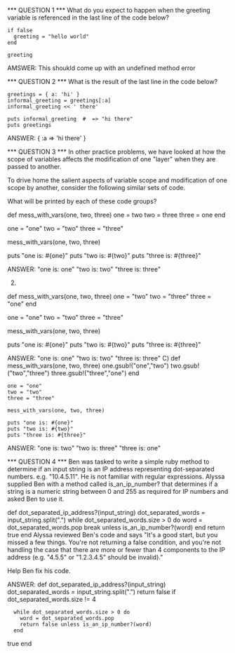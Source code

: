 *** QUESTION 1 ***
What do you expect to happen when the greeting variable is referenced in the last line of the code below?

    if false
      greeting = "hello world"
    end

    greeting

AMSWER:
    This shoukld come up with an undefined method error

*** QUESTION 2 ***
What is the result of the last line in the code below?

    greetings = { a: 'hi' }
    informal_greeting = greetings[:a]
    informal_greeting << ' there'

    puts informal_greeting  #  => "hi there"
    puts greetings

ANSWER:
    { :a => 'hi there' }

*** QUESTION 3 ***
In other practice problems, we have looked at how the scope of variables affects the modification of one "layer" when they are passed to another.

To drive home the salient aspects of variable scope and modification of one scope by another, consider the following similar sets of code.

What will be printed by each of these code groups?

  def mess_with_vars(one, two, three)
    one = two
    two = three
    three = one
  end

  one = "one"
  two = "two"
  three = "three"

  mess_with_vars(one, two, three)

  puts "one is: #{one}"
  puts "two is: #{two}"
  puts "three is: #{three}"

ANSWER:
    "one is: one"
    "two is: two"
    "three is: three"

2)
  def mess_with_vars(one, two, three)
    one = "two"
    two = "three"
    three = "one"
  end

  one = "one"
  two = "two"
  three = "three"

  mess_with_vars(one, two, three)

  puts "one is: #{one}"
  puts "two is: #{two}"
  puts "three is: #{three}"

ANSWER:
    "one is: one"
    "two is: two"
    "three is: three"
C)
    def mess_with_vars(one, two, three)
      one.gsub!("one","two")
      two.gsub!("two","three")
      three.gsub!("three","one")
    end

    one = "one"
    two = "two"
    three = "three"

    mess_with_vars(one, two, three)

    puts "one is: #{one}"
    puts "two is: #{two}"
    puts "three is: #{three}"

ANSWER:
    "one is: two"
    "two is: three"
    "three is: one"

*** QUESTION 4 ***
Ben was tasked to write a simple ruby method to determine if an input string is an IP address representing dot-separated numbers. e.g. "10.4.5.11". He is not familiar with regular expressions. Alyssa supplied Ben with a method called is_an_ip_number? that determines if a string is a numeric string between 0 and 255 as required for IP numbers and asked Ben to use it.

def dot_separated_ip_address?(input_string)
  dot_separated_words = input_string.split(".")
  while dot_separated_words.size > 0 do
    word = dot_separated_words.pop
    break unless is_an_ip_number?(word)
  end
  return true
end
Alyssa reviewed Ben's code and says "It's a good start, but you missed a few things. You're not returning a false condition, and you're not handling the case that there are more or fewer than 4 components to the IP address (e.g. "4.5.5" or "1.2.3.4.5" should be invalid)."

Help Ben fix his code.

ANSWER:
    def dot_separated_ip_address?(input_string)
      dot_separated_words = input_string.split(".")
      return false if dot_separated_words.size != 4
  
      while dot_separated_words.size > 0 do
        word = dot_separated_words.pop
        return false unless is_an_ip_number?(word)
      end
  
  true
end
